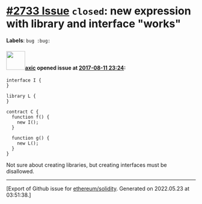# [\#2733 Issue](https://github.com/ethereum/solidity/issues/2733) `closed`: new expression with library and interface "works"
**Labels**: `bug :bug:`


#### <img src="https://avatars.githubusercontent.com/u/20340?v=4" width="50">[axic](https://github.com/axic) opened issue at [2017-08-11 23:24](https://github.com/ethereum/solidity/issues/2733):

```
interface I {
}

library L {
}

contract C {
  function f() {
    new I();
  }

  function g() {
    new L();
  }
}
```

Not sure about creating libraries, but creating interfaces must be disallowed.




-------------------------------------------------------------------------------



[Export of Github issue for [ethereum/solidity](https://github.com/ethereum/solidity). Generated on 2022.05.23 at 03:51:38.]
